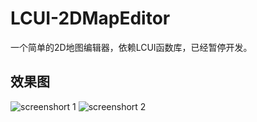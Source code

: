 ﻿LCUI-2DMapEditor
================

一个简单的2D地图编辑器，依赖LCUI函数库，已经暂停开发。

## 效果图
![screenshort 1](http://lcui.org/files/images/game/2013-04-14-21-30-07.png)
![screenshort 2](http://lcui.org/files/images/game/2013-04-20-15-51-30.png)
